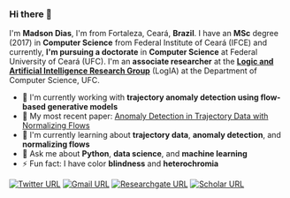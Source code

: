 ### Hi there 👋

I'm **Madson Dias**, I'm from Fortaleza, Ceará, **Brazil**. I have an **MSc** degree (2017) in **Computer Science** from Federal Institute of Ceará (IFCE) and currently, **I'm pursuing a doctorate** in **Computer Science** at Federal University of Ceará (UFC). I'm an **associate researcher** at the [**Logic and Artificial Intelligence Research Group**](http://www.lia.ufc.br/~logia/) (LogIA) at the Department of Computer Science, UFC.



- 🔭 I'm currently working with **trajectory anomaly detection using flow-based generative models**
- 📝 My most recent paper: [Anomaly Detection in Trajectory Data with Normalizing Flows](https://arxiv.org/abs/2004.05958)
- 🌱 I'm currently learning about **trajectory  data**,  **anomaly  detection**, and **normalizing  flows**
- 💬 Ask me about **Python**, **data science**, and **machine learning**
- ⚡ Fun fact: I have color **blindness** and **heterochromia**



[![Twitter URL](https://bit.ly/3lmrONX)](http://bit.ly/twitter-omadson) [![Gmail URL](https://bit.ly/3jk9tPF)](mailto:madsonddias@gmail.com?subject=Github%20contact&body=Greetings%2C%0D%0A%0D%0AI%20found%20your%20profile%20on%20Github.%20My%20name%20is%20so-and-so%20and%20I%20would%20like%20to%20talk%20about%20...%0D%0A ) [![Researchgate URL](https://img.shields.io/static/v1?message=Madson%20Dias&label=&nbsp;&color=888&style=flat-square&logo=researchgate&labelColor=888&logoColor=white)](http://bit.ly/researchgate-omadson) [![Scholar URL](https://img.shields.io/static/v1?message=Madson%20Dias&label=&nbsp;&color=4285F4&style=flat-square&logo=google-scholar&labelColor=4285F4&logoColor=white)](http://bit.ly/scholar-omadson)

<!-- [![Instagram URL](https://img.shields.io/static/v1?message=@omadson&label=&nbsp;&color=c13584&style=flat-square&logo=instagram&labelColor=c13584&logoColor=white)](https://instagram.com/omadson/) [![Linkedin URL](https://img.shields.io/static/v1?message=omadson&label=&nbsp;&color=blue&style=flat-square&logo=linkedin&labelColor=blue&logoColor=white)](https://www.linkedin.com/in/omadson/) -->
